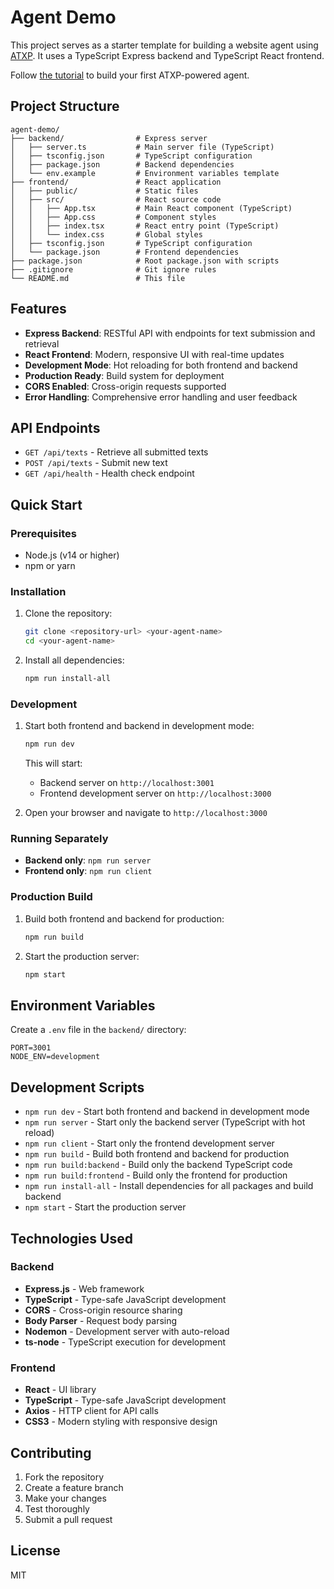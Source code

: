 # Agent Demo

This project serves as a starter template for building a website agent using [ATXP](https://docs.atxp.ai). It uses a TypeScript Express backend and TypeScript React frontend.

Follow [the tutorial](https://docs.atxp.ai/client/guides/tutorial) to build your first ATXP-powered agent.

## Project Structure

```
agent-demo/
├── backend/                # Express server
│   ├── server.ts           # Main server file (TypeScript)
│   ├── tsconfig.json       # TypeScript configuration
│   ├── package.json        # Backend dependencies
│   └── env.example         # Environment variables template
├── frontend/               # React application
│   ├── public/             # Static files
│   ├── src/                # React source code
│   │   ├── App.tsx         # Main React component (TypeScript)
│   │   ├── App.css         # Component styles
│   │   ├── index.tsx       # React entry point (TypeScript)
│   │   └── index.css       # Global styles
│   ├── tsconfig.json       # TypeScript configuration
│   └── package.json        # Frontend dependencies
├── package.json            # Root package.json with scripts
├── .gitignore              # Git ignore rules
└── README.md               # This file
```

## Features

- **Express Backend**: RESTful API with endpoints for text submission and retrieval
- **React Frontend**: Modern, responsive UI with real-time updates
- **Development Mode**: Hot reloading for both frontend and backend
- **Production Ready**: Build system for deployment
- **CORS Enabled**: Cross-origin requests supported
- **Error Handling**: Comprehensive error handling and user feedback

## API Endpoints

- `GET /api/texts` - Retrieve all submitted texts
- `POST /api/texts` - Submit new text
- `GET /api/health` - Health check endpoint

## Quick Start

### Prerequisites

- Node.js (v14 or higher)
- npm or yarn

### Installation

1. Clone the repository:
   ```bash
   git clone <repository-url> <your-agent-name>
   cd <your-agent-name>
   ```

2. Install all dependencies:
   ```bash
   npm run install-all
   ```

### Development

1. Start both frontend and backend in development mode:
   ```bash
   npm run dev
   ```

   This will start:
   - Backend server on `http://localhost:3001`
   - Frontend development server on `http://localhost:3000`

2. Open your browser and navigate to `http://localhost:3000`

### Running Separately

- **Backend only**: `npm run server`
- **Frontend only**: `npm run client`

### Production Build

1. Build both frontend and backend for production:
   ```bash
   npm run build
   ```

2. Start the production server:
   ```bash
   npm start
   ```

## Environment Variables

Create a `.env` file in the `backend/` directory:

```env
PORT=3001
NODE_ENV=development
```

## Development Scripts

- `npm run dev` - Start both frontend and backend in development mode
- `npm run server` - Start only the backend server (TypeScript with hot reload)
- `npm run client` - Start only the frontend development server
- `npm run build` - Build both frontend and backend for production
- `npm run build:backend` - Build only the backend TypeScript code
- `npm run build:frontend` - Build only the frontend for production
- `npm run install-all` - Install dependencies for all packages and build backend
- `npm start` - Start the production server

## Technologies Used

### Backend
- **Express.js** - Web framework
- **TypeScript** - Type-safe JavaScript development
- **CORS** - Cross-origin resource sharing
- **Body Parser** - Request body parsing
- **Nodemon** - Development server with auto-reload
- **ts-node** - TypeScript execution for development

### Frontend
- **React** - UI library
- **TypeScript** - Type-safe JavaScript development
- **Axios** - HTTP client for API calls
- **CSS3** - Modern styling with responsive design

## Contributing

1. Fork the repository
2. Create a feature branch
3. Make your changes
4. Test thoroughly
5. Submit a pull request

## License

MIT